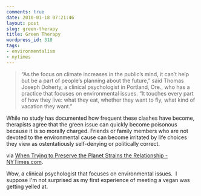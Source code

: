 ```yaml
---
comments: true
date: 2010-01-18 07:21:46
layout: post
slug: green-therapy
title: Green Therapy
wordpress_id: 318
tags:
- environmentalism
- nytimes
---
```


> “As the focus on climate increases in the public’s mind, it can’t help but be a part of people’s planning about the future,” said Thomas Joseph Doherty, a clinical psychologist in Portland, Ore., who has a practice that focuses on environmental issues. “It touches every part of how they live: what they eat, whether they want to fly, what kind of vacation they want.”

While no study has documented how frequent these clashes have become, therapists agree that the green issue can quickly become poisonous because it is so morally charged. Friends or family members who are not devoted to the environmental cause can become irritated by life choices they view as ostentatiously self-denying or politically correct.


via [When Trying to Preserve the Planet Strains the Relationship - NYTimes.com](http://www.nytimes.com/2010/01/18/science/earth/18family.html).

Wow, a clinical psychologist that focuses on environmental issues.  I suppose I'm not surprised as my first experience of meeting a vegan was getting yelled at.
